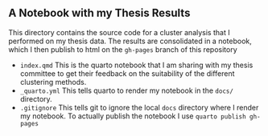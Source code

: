 ## A Notebook with my Thesis Results

This directory contains the source code for a cluster analysis that I performed on my thesis data. The results are consolidated in a notebook, which I then publish to html on the `gh-pages` branch of this repository

-   `index.qmd`
    This is the quarto notebook that I am sharing with my thesis committee to get their feedback on the suitability of the different clustering methods.
-   `_quarto.yml`
    This tells quarto to render my notebook in the `docs/` directory.
-   `.gitignore`
    This tells git to ignore the local `docs` directory where I render my notebook. To actually publish the notebook I use `quarto publish gh-pages`
